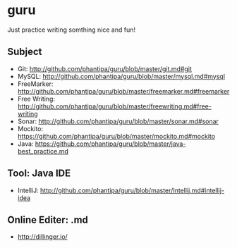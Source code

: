 guru
====

Just practice writing somthing nice and fun!

Subject
-------
* Git: http://github.com/phantipa/guru/blob/master/git.md#git
* MySQL: http://github.com/phantipa/guru/blob/master/mysql.md#mysql
* FreeMarker: http://github.com/phantipa/guru/blob/master/freemarker.md#freemarker
* Free Writing: http://github.com/phantipa/guru/blob/master/freewriting.md#free-writing
* Sonar: http://github.com/phantipa/guru/blob/master/sonar.md#sonar
* Mockito: https://github.com/phantipa/guru/blob/master/mockito.md#mockito
* Java: https://github.com/phantipa/guru/blob/master/java-best_practice.md

Tool: Java IDE
--------------
* IntelliJ: http://github.com/phantipa/guru/blob/master/Intellij.md#intellij-idea

Online Editer: .md
------------------

* http://dillinger.io/

